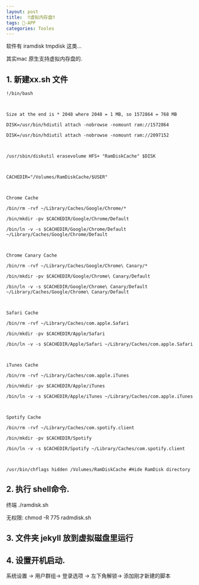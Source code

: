 ```yaml
---
layout: post
title:  ‼️虚拟内存盘‼️
tags: -APP
categories: Tooles
---
```



软件有 iramdisk  tmpdisk 这类…

其实mac 原生支持虚拟内存盘的.






## 1. 新建xx.sh 文件

	!/bin/bash
	
	
	
	Size at the end is * 2048 where 2048 = 1 MB, so 1572864 = 768 MB
	
	DISK=/usr/bin/hdiutil attach -nobrowse -nomount ram://1572864
	
	DISK=/usr/bin/hdiutil attach -nobrowse -nomount ram://2097152
	
	
	
	/usr/sbin/diskutil erasevolume HFS+ "RamDiskCache" $DISK
	
	
	
	CACHEDIR="/Volumes/RamDiskCache/$USER"
	
	
	
	Chrome Cache
	
	/bin/rm -rvf ~/Library/Caches/Google/Chrome/*
	
	/bin/mkdir -pv $CACHEDIR/Google/Chrome/Default
	
	/bin/ln -v -s $CACHEDIR/Google/Chrome/Default ~/Library/Caches/Google/Chrome/Default
	
	
	
	Chrome Canary Cache
	
	/bin/rm -rvf ~/Library/Caches/Google/Chrome\ Canary/*
	
	/bin/mkdir -pv $CACHEDIR/Google/Chrome\ Canary/Default
	
	/bin/ln -v -s $CACHEDIR/Google/Chrome\ Canary/Default ~/Library/Caches/Google/Chrome\ Canary/Default
	
	
	
	Safari Cache
	
	/bin/rm -rvf ~/Library/Caches/com.apple.Safari
	
	/bin/mkdir -pv $CACHEDIR/Apple/Safari
	
	/bin/ln -v -s $CACHEDIR/Apple/Safari ~/Library/Caches/com.apple.Safari
	
	
	
	iTunes Cache
	
	/bin/rm -rvf ~/Library/Caches/com.apple.iTunes
	
	/bin/mkdir -pv $CACHEDIR/Apple/iTunes
	
	/bin/ln -v -s $CACHEDIR/Apple/iTunes ~/Library/Caches/com.apple.iTunes
	
	
	
	Spotify Cache
	
	/bin/rm -rvf ~/Library/Caches/com.spotify.client
	
	/bin/mkdir -pv $CACHEDIR/Spotify
	
	/bin/ln -v -s $CACHEDIR/Spotify ~/Library/Caches/com.spotify.client
	
	
	
	/usr/bin/chflags hidden /Volumes/RamDiskCache #Hide RamDisk directory



## 2. 执行 shell命令.
终端  ./ramdisk.sh

无权限:
chmod -R 775 radmdisk.sh


## 3. 文件夹 jekyll 放到虚拟磁盘里运行






## 4. 设置开机启动.
系统设置 → 用户群组→ 登录选项 → 左下角解锁→ 添加刚才新建的脚本




